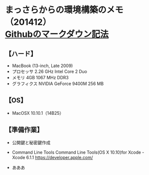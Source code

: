 
まっさらからの環境構築のメモ（201412）  
[Githubのマークダウン記法](http://codechord.com/2012/01/readme-markdown/ "Githubのマークダウン記法")
=====================================

【ハード】
----------
*	MacBook (13-inch, Late 2009)
*	プロセッサ 2.26 GHz Intel Core 2 Duo
*	メモリ 4GB 1067 MHz DDR3
*	グラフィクス NVIDIA GeForce 9400M 256 MB

【OS】
----------
*	MacOSX 10.10.1（14B25）

【準備作業】
----------
*	公開鍵と秘密鍵作成
  
*	Command Line Tools
  Command Line Tools(OS X 10.10)for Xcode - Xcode 6.1.1
  https://developer.apple.com/
*	あああ

